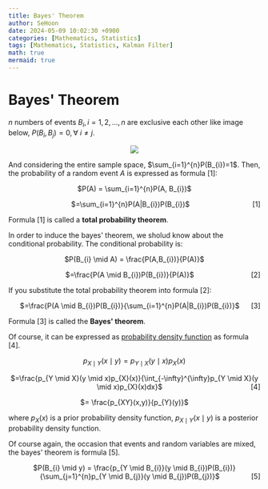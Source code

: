 ```yaml
---
title: Bayes' Theorem
author: SeHoon
date: 2024-05-09 10:02:30 +0900
categories: [Mathematics, Statistics]
tags: [Mathematics, Statistics, Kalman Filter]
math: true
mermaid: true
---
```


# Bayes' Theorem

$n$ numbers of events $B_{i}, i=1, 2, \ldots , n$ are exclusive each other like image below, $P(B_{i}, B_{j})=0, \forall \  i \neq j$. 

<center>

<img src="https://github.com/csh970605/csh970605.github.io/assets/28240052/25299ac0-9669-48c4-84d2-ff6cb8c8cd98">
</center>

And considering the entire sample space, $\sum_{i=1}^{n}P(B_{i})=1$. Then, the probability of a random event $A$ is expressed as formula [1]:

<center>

$P(A) = \sum_{i=1}^{n}P(A, B_{i})$<br>


<p align="center">
    <span>$=\sum_{i=1}^{n}P(A|B_{i})P(B_{i})$</span>
    <span style="float: right;">[1]</span>
</p>

</center>

Formula [1] is called a **total probability theorem**.<br>

In order to induce the bayes' theorem, we sholud know about the conditional probability. The conditional probability is:

<center>

$P(B_{i} \mid A) = \frac{P(A,B_{i})}{P(A)}$

<p align="center">
    <span>$=\frac{P(A \mid B_{i})P(B_{i})}{P(A)}$</span>
    <span style="float: right;">[2]</span>
</p>

</center>

If you substitute the total probability theorem into formula [2]:

<p align="center">
    <span>$=\frac{P(A \mid B_{i})P(B_{i})}{\sum_{i=1}^{n}P(A|B_{i})P(B_{i})}$</span>
    <span style="float: right;">[3]</span>
</p>

Formula [3] is called the **Bayes' theorem**.<br>

Of course, it can be expressed as [probability density function](https://csh970605.github.io/posts/Probability_RandomVector/#probability-density-function) as formula [4].

<center>

$p_{X \mid Y}(x \mid y) = p_{Y \mid X}(y \mid x)p_{X}(x)$

<p align="center">
    <span>$=\frac{p_{Y \mid X}(y \mid x)p_{X}(x)}{\int_{-\infty}^{\infty}p_{Y \mid X}(y \mid x)p_{X}(x)dx}$</span>
    <span style="float: right;">[4]</span>
</p>

$= \frac{p_{XY}(x,y)}{p_{Y}(y)}$

</center>

where $p_{X}(x)$ is a prior probability density function, $p_{X \mid Y}(x \mid y)$ is a posterior probability density function.

Of course again, the occasion that events and random variables are mixed, the bayes' theorem is formula [5].

<p align="center">
    <span>$P(B_{i} \mid y) = \frac{p_{Y \mid B_{i}}(y \mid B_{i})P(B_{i})}{\sum_{j=1}^{n}p_{Y \mid B_{j}}(y \mid B_{j})P(B_{j})}$</span>
    <span style="float: right;">[5]</span>
</p>